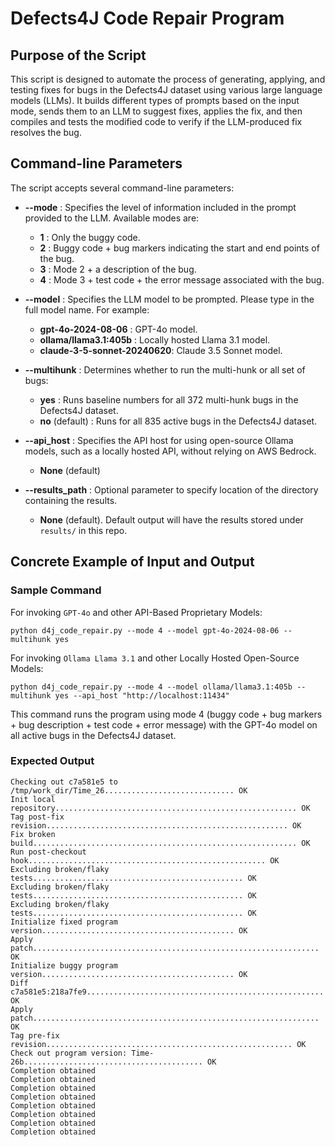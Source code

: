 # Defects4J Code Repair Program

## Purpose of the Script
This script is designed to automate the process of generating, applying, and testing fixes for bugs in the Defects4J dataset using various large language models (LLMs). It builds different types of prompts based on the input mode, sends them to an LLM to suggest fixes, applies the fix, and then compiles and tests the modified code to verify if the LLM-produced fix resolves the bug.

## Command-line Parameters
The script accepts several command-line parameters:

- **--mode** : Specifies the level of information included in the prompt provided to the LLM. Available modes are:
    - **1** : Only the buggy code.
    - **2** : Buggy code + bug markers indicating the start and end points of the bug.
    - **3** : Mode 2 + a description of the bug.
    - **4** : Mode 3 + test code + the error message associated with the bug.

- **--model** : Specifies the LLM model to be prompted. Please type in the full model name. For example:
    - **gpt-4o-2024-08-06** : GPT-4o model.
    - **ollama/llama3.1:405b** : Locally hosted Llama 3.1 model.
    - **claude-3-5-sonnet-20240620**:  Claude 3.5 Sonnet model.

- **--multihunk** : Determines whether to run the multi-hunk or all set of bugs:
    - **yes** : Runs baseline numbers for all 372 multi-hunk bugs in the Defects4J dataset.
    - **no** (default) : Runs for all 835 active bugs in the Defects4J dataset.

- **--api_host** : Specifies the API host for using open-source Ollama models, such as a locally hosted API, without relying on AWS Bedrock.
    - **None** (default)

- **--results_path** : Optional parameter to specify location of the directory containing the results.
    - **None** (default). Default output will have the results stored under `results/` in this repo.

## Concrete Example of Input and Output

### Sample Command
For invoking `GPT-4o` and other API-Based Proprietary Models:

`python d4j_code_repair.py --mode 4 --model gpt-4o-2024-08-06 --multihunk yes`

For invoking `Ollama Llama 3.1` and other Locally Hosted Open-Source Models:

`python d4j_code_repair.py --mode 4 --model ollama/llama3.1:405b --multihunk yes --api_host "http://localhost:11434"`

This command runs the program using mode 4 (buggy code + bug markers + bug description + test code + error message) with the GPT-4o model on all active bugs in the Defects4J dataset.

### Expected Output

```
Checking out c7a581e5 to /tmp/work_dir/Time_26............................. OK
Init local repository...................................................... OK
Tag post-fix revision...................................................... OK
Fix broken build........................................................... OK
Run post-checkout hook..................................................... OK
Excluding broken/flaky tests............................................... OK
Excluding broken/flaky tests............................................... OK
Excluding broken/flaky tests............................................... OK
Initialize fixed program version........................................... OK
Apply patch................................................................ OK
Initialize buggy program version........................................... OK
Diff c7a581e5:218a7fe9..................................................... OK
Apply patch................................................................ OK
Tag pre-fix revision....................................................... OK
Check out program version: Time-26b........................................ OK
Completion obtained
Completion obtained
Completion obtained
Completion obtained
Completion obtained
Completion obtained
Completion obtained
Completion obtained
```
